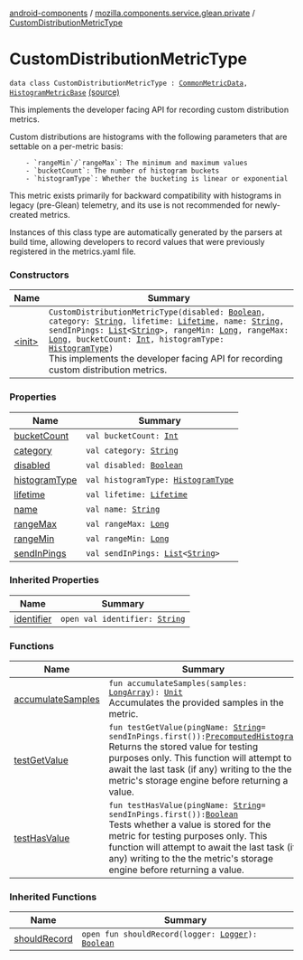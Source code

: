 [android-components](../../index.md) / [mozilla.components.service.glean.private](../index.md) / [CustomDistributionMetricType](./index.md)

# CustomDistributionMetricType

`data class CustomDistributionMetricType : `[`CommonMetricData`](../-common-metric-data/index.md)`, `[`HistogramMetricBase`](../-histogram-metric-base/index.md) [(source)](https://github.com/mozilla-mobile/android-components/blob/master/components/service/glean/src/main/java/mozilla/components/service/glean/private/CustomDistributionMetricType.kt#L30)

This implements the developer facing API for recording custom distribution metrics.

Custom distributions are histograms with the following parameters that are settable on a
per-metric basis:

```
    - `rangeMin`/`rangeMax`: The minimum and maximum values
    - `bucketCount`: The number of histogram buckets
    - `histogramType`: Whether the bucketing is linear or exponential
```

This metric exists primarily for backward compatibility with histograms in
legacy (pre-Glean) telemetry, and its use is not recommended for newly-created
metrics.

Instances of this class type are automatically generated by the parsers at build time,
allowing developers to record values that were previously registered in the metrics.yaml file.

### Constructors

| Name | Summary |
|---|---|
| [&lt;init&gt;](-init-.md) | `CustomDistributionMetricType(disabled: `[`Boolean`](https://kotlinlang.org/api/latest/jvm/stdlib/kotlin/-boolean/index.html)`, category: `[`String`](https://kotlinlang.org/api/latest/jvm/stdlib/kotlin/-string/index.html)`, lifetime: `[`Lifetime`](../-lifetime/index.md)`, name: `[`String`](https://kotlinlang.org/api/latest/jvm/stdlib/kotlin/-string/index.html)`, sendInPings: `[`List`](https://kotlinlang.org/api/latest/jvm/stdlib/kotlin.collections/-list/index.html)`<`[`String`](https://kotlinlang.org/api/latest/jvm/stdlib/kotlin/-string/index.html)`>, rangeMin: `[`Long`](https://kotlinlang.org/api/latest/jvm/stdlib/kotlin/-long/index.html)`, rangeMax: `[`Long`](https://kotlinlang.org/api/latest/jvm/stdlib/kotlin/-long/index.html)`, bucketCount: `[`Int`](https://kotlinlang.org/api/latest/jvm/stdlib/kotlin/-int/index.html)`, histogramType: `[`HistogramType`](../-histogram-type/index.md)`)`<br>This implements the developer facing API for recording custom distribution metrics. |

### Properties

| Name | Summary |
|---|---|
| [bucketCount](bucket-count.md) | `val bucketCount: `[`Int`](https://kotlinlang.org/api/latest/jvm/stdlib/kotlin/-int/index.html) |
| [category](category.md) | `val category: `[`String`](https://kotlinlang.org/api/latest/jvm/stdlib/kotlin/-string/index.html) |
| [disabled](disabled.md) | `val disabled: `[`Boolean`](https://kotlinlang.org/api/latest/jvm/stdlib/kotlin/-boolean/index.html) |
| [histogramType](histogram-type.md) | `val histogramType: `[`HistogramType`](../-histogram-type/index.md) |
| [lifetime](lifetime.md) | `val lifetime: `[`Lifetime`](../-lifetime/index.md) |
| [name](name.md) | `val name: `[`String`](https://kotlinlang.org/api/latest/jvm/stdlib/kotlin/-string/index.html) |
| [rangeMax](range-max.md) | `val rangeMax: `[`Long`](https://kotlinlang.org/api/latest/jvm/stdlib/kotlin/-long/index.html) |
| [rangeMin](range-min.md) | `val rangeMin: `[`Long`](https://kotlinlang.org/api/latest/jvm/stdlib/kotlin/-long/index.html) |
| [sendInPings](send-in-pings.md) | `val sendInPings: `[`List`](https://kotlinlang.org/api/latest/jvm/stdlib/kotlin.collections/-list/index.html)`<`[`String`](https://kotlinlang.org/api/latest/jvm/stdlib/kotlin/-string/index.html)`>` |

### Inherited Properties

| Name | Summary |
|---|---|
| [identifier](../-common-metric-data/identifier.md) | `open val identifier: `[`String`](https://kotlinlang.org/api/latest/jvm/stdlib/kotlin/-string/index.html) |

### Functions

| Name | Summary |
|---|---|
| [accumulateSamples](accumulate-samples.md) | `fun accumulateSamples(samples: `[`LongArray`](https://kotlinlang.org/api/latest/jvm/stdlib/kotlin/-long-array/index.html)`): `[`Unit`](https://kotlinlang.org/api/latest/jvm/stdlib/kotlin/-unit/index.html)<br>Accumulates the provided samples in the metric. |
| [testGetValue](test-get-value.md) | `fun testGetValue(pingName: `[`String`](https://kotlinlang.org/api/latest/jvm/stdlib/kotlin/-string/index.html)` = sendInPings.first()): `[`PrecomputedHistogram`](../../mozilla.components.service.glean.histogram/-precomputed-histogram/index.md)<br>Returns the stored value for testing purposes only. This function will attempt to await the last task (if any) writing to the the metric's storage engine before returning a value. |
| [testHasValue](test-has-value.md) | `fun testHasValue(pingName: `[`String`](https://kotlinlang.org/api/latest/jvm/stdlib/kotlin/-string/index.html)` = sendInPings.first()): `[`Boolean`](https://kotlinlang.org/api/latest/jvm/stdlib/kotlin/-boolean/index.html)<br>Tests whether a value is stored for the metric for testing purposes only. This function will attempt to await the last task (if any) writing to the the metric's storage engine before returning a value. |

### Inherited Functions

| Name | Summary |
|---|---|
| [shouldRecord](../-common-metric-data/should-record.md) | `open fun shouldRecord(logger: `[`Logger`](../../mozilla.components.support.base.log.logger/-logger/index.md)`): `[`Boolean`](https://kotlinlang.org/api/latest/jvm/stdlib/kotlin/-boolean/index.html) |
